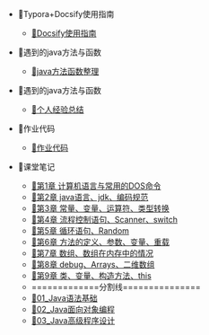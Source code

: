 - 🤗Typora+Docsify使用指南
  - [👀Docsify使用指南](/Project/Docsify使用指南.md)
  
    
  
- 🤗遇到的java方法与函数
  - [👀java方法函数整理](/Project/java方法/java方法.md)
  
    
  
- 🤗遇到的java方法与函数
  - [👀个人经验总结](/Project/经验总结.md)
  
    
  
- 🤗作业代码
  - [👀作业代码](/Project/code/作业代码.md)
  
    
  
- 🤗课堂笔记
  
  - [👀第1章 计算机语言与常用的DOS命令](/Project/笔记/chapter-1章/chapter-1章.md)
  - [👀第2章 java语言、jdk、编码规范](/Project/笔记/chapter-2章/chapter-2章.md)
  - [👀第3章 常量、变量、运算符、类型转换](/Project/笔记/chapter-3章/chapter-3章.md)
  - [👀第4章 流程控制语句、Scanner、switch](/Project/笔记/chapter-4章/chapter-4章.md)
  - [👀第5章 循环语句、Random](/Project/笔记/chapter-5章/chapter-5章.md)
  - [👀第6章 方法的定义、参数、变量、重载](/Project/笔记/chapter-6章/chapter-6章.md)
  - [👀第7章 数组、数组在内存中的情况](/Project/笔记/chapter-7-8章/chapter-7章.md)
  - [👀第8章 debug、Arrays、二维数组](/Project/笔记/chapter-7-8章/chapter-8章.md)
  - [👀第9章 类、变量、构造方法、this](/Project/笔记/chapter-9章/chapter-9章.md)
  - =============分割线===============
  - [👀01_Java语法基础](/Project/笔记/01_Java语法基础.md)
  - [👀02_Java面向对象编程](/Project/笔记/02_Java面向对象编程.md)
  - [👀03_Java高级程序设计](/Project/笔记/03_Java高级程序设计.md)
